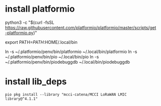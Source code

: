 # install platformio
python3 -c "$(curl -fsSL https://raw.githubusercontent.com/platformio/platformio/master/scripts/get-platformio.py)"

export PATH=$PATH:$HOME/.local/bin

ln -s ~/.platformio/penv/bin/platformio ~/.local/bin/platformio
ln -s ~/.platformio/penv/bin/pio ~/.local/bin/pio
ln -s ~/.platformio/penv/bin/piodebuggdb ~/.local/bin/piodebuggdb

# install lib_deps
`pio pkg install --library "mcci-catena/MCCI LoRaWAN LMIC library@^4.1.1"`
